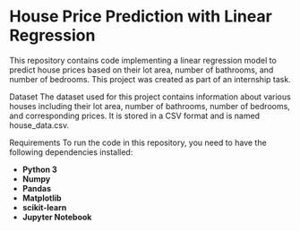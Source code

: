 # House Price Prediction with Linear Regression
This repository contains code implementing a linear regression model to predict house prices based on their lot area, number of bathrooms, and number of bedrooms. This project was created as part of an internship task.

Dataset
The dataset used for this project contains information about various houses including their lot area, number of bathrooms, number of bedrooms, and corresponding prices. It is stored in a CSV format and is named house_data.csv.

Requirements
To run the code in this repository, you need to have the following dependencies installed:

<ul> 
<li><b>Python 3</b></li>
<li><b>Numpy</b></li>
<li><b>Pandas</b></li>
<li><b>Matplotlib</b></li>
<li><b>scikit-learn</b></li>
<li><b>Jupyter Notebook</b></li>
</ul>
